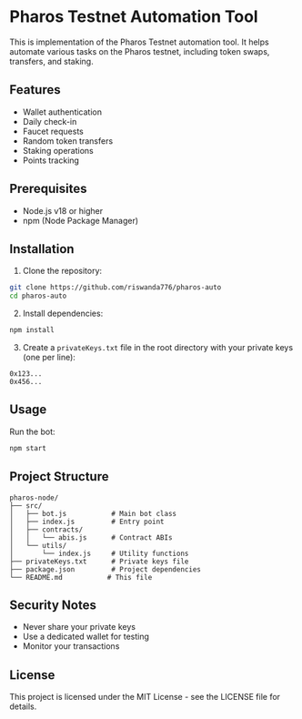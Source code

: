 # Pharos Testnet Automation Tool

This is implementation of the Pharos Testnet automation tool. It helps automate various tasks on the Pharos testnet, including token swaps, transfers, and staking.

## Features

- Wallet authentication
- Daily check-in
- Faucet requests
- Random token transfers
- Staking operations
- Points tracking

## Prerequisites

- Node.js v18 or higher
- npm (Node Package Manager)

## Installation

1. Clone the repository:
```bash
git clone https://github.com/riswanda776/pharos-auto
cd pharos-auto
```

2. Install dependencies:
```bash
npm install
```

3. Create a `privateKeys.txt` file in the root directory with your private keys (one per line):
```
0x123...
0x456...
```

## Usage

Run the bot:
```bash
npm start
```

## Project Structure

```
pharos-node/
├── src/
│   ├── bot.js           # Main bot class
│   ├── index.js         # Entry point
│   ├── contracts/
│   │   └── abis.js      # Contract ABIs
│   └── utils/
│       └── index.js     # Utility functions
├── privateKeys.txt      # Private keys file
├── package.json         # Project dependencies
└── README.md           # This file
```

## Security Notes

- Never share your private keys
- Use a dedicated wallet for testing
- Monitor your transactions

## License

This project is licensed under the MIT License - see the LICENSE file for details. 